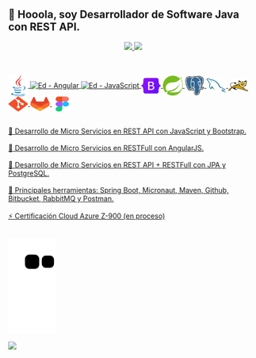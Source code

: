 ## 👋 Hooola, soy Desarrollador de Software Java con REST API.


<div align="center">
  <a href="https://github.com/EdvaldoBSilva">
  <img height="180em" src="https://github-readme-stats.vercel.app/api?username=EdvaldoBSilva&show_icons=true&theme=dracula&include_all_commits=true&count_private=true"/>
  <img height="180em" src="https://github-readme-stats.vercel.app/api/top-langs/?username=EdvaldoBSilva&layout=compact&langs_count=7&theme=dracula"/>
</div>
  
##

<div style="display: inline_block"><br>
<img align="center" alt="Ed - Java" height="45" width="40" src="https://raw.githubusercontent.com/devicons/devicon/master/icons/java/java-original.svg">
<img align="center" alt="Ed - Angular" height="30" width="40" src="https://cdn.jsdelivr.net/gh/devicons/devicon/icons/angularjs/angularjs-original.svg" />
<img align="center" alt="Ed - JavaScript" height="30" width="40" src="https://cdn.jsdelivr.net/gh/devicons/devicon/icons/javascript/javascript-original.svg" /> 
<img align="center" alt="Ed - Bootstrap" height="40" width="40" src="https://raw.githubusercontent.com/devicons/devicon/master/icons/bootstrap/bootstrap-original.svg">
<img align="center" alt="Ed - Spring" height="40" width="40" src="https://raw.githubusercontent.com/devicons/devicon/master/icons/spring/spring-original.svg">
<img align="center" alt="Ed - Postgresql" height="40" width="40" src="https://raw.githubusercontent.com/devicons/devicon/master/icons/postgresql/postgresql-original.svg">
<img align="center" alt="Ed - MySQL" height="30" width="40" src="https://raw.githubusercontent.com/devicons/devicon/master/icons/mysql/mysql-original.svg">
<img align="center" alt="Ed - Tomcat" height="30" width="40" src="https://raw.githubusercontent.com/devicons/devicon/master/icons/tomcat/tomcat-original.svg">
<img align="center" alt="Ed - Git" height="30" width="40" src="https://raw.githubusercontent.com/devicons/devicon/master/icons/git/git-original.svg">
<img align="center" alt="Ed - GitLab" height="30" width="40" src="https://raw.githubusercontent.com/devicons/devicon/master/icons/gitlab/gitlab-original.svg">
<img align="center" alt="Ed - Figma" height="30" width="40" src="https://raw.githubusercontent.com/devicons/devicon/master/icons/figma/figma-original.svg">
</div>
  
<br>🌱 Desarrollo de Micro Servicios en REST API con JavaScript y Bootstrap. </br>
<br>🌱 Desarrollo de Micro Servicios en RESTFull con AngularJS. </br>
<br>🌱 Desarrollo de Micro Servicios en REST API + RESTFull con JPA y PostgreSQL. </br>
<br>🌱 Principales herramientas: Spring Boot, Micronaut, Maven, Github, Bitbucket, RabbitMQ y Postman. </br> 
<br>⚡ Certificación Cloud Azure Z-900 (en proceso) </br>

## 

 ![Snake animation](https://github.com/EdvaldoBSilva/EdvaldoBSilva/blob/output/github-contribution-grid-snake.svg)

<div>
<a href="https://www.linkedin.com/in/ebsdev/" target="_blank"><img src="https://img.shields.io/badge/-LinkedIn-%230077B5?style=for-the-badge&logo=linkedin&logoColor=white" target="_blank"></a>
</div>
